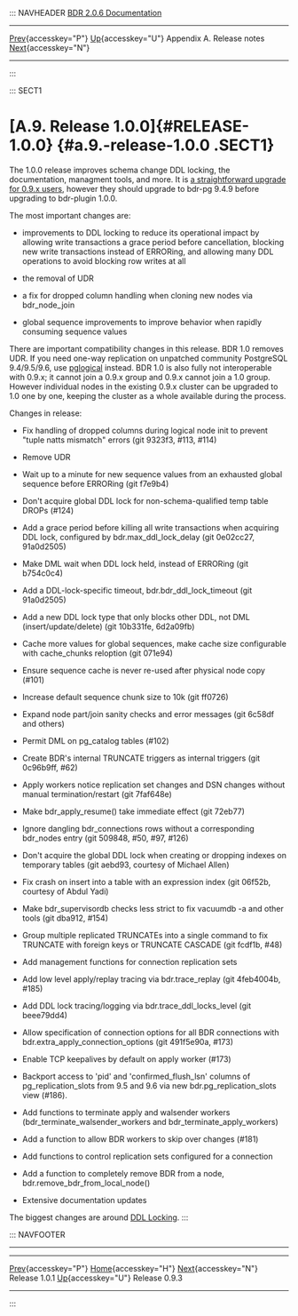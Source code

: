 ::: NAVHEADER
  [BDR 2.0.6 Documentation](index.md)                                                                                            
  ----------------------------------------------------------- ---------------------------------------- --------------------------- -----------------------------------------------------------
  [Prev](release-1.0.1.md "Release 1.0.1"){accesskey="P"}   [Up](releasenotes.md){accesskey="U"}    Appendix A. Release notes    [Next](release-0.9.3.md "Release 0.9.3"){accesskey="N"}

------------------------------------------------------------------------
:::

::: SECT1
# [A.9. Release 1.0.0]{#RELEASE-1.0.0} {#a.9.-release-1.0.0 .SECT1}

The 1.0.0 release improves schema change DDL locking, the documentation,
managment tools, and more. It is [a straightforward upgrade for 0.9.x
users](upgrade.md), however they should upgrade to bdr-pg 9.4.9 before
upgrading to bdr-plugin 1.0.0.

The most important changes are:

-   improvements to DDL locking to reduce its operational impact by
    allowing write transactions a grace period before cancellation,
    blocking new write transactions instead of ERRORing, and allowing
    many DDL operations to avoid blocking row writes at all

-   the removal of UDR

-   a fix for dropped column handling when cloning new nodes via
    bdr_node_join

-   global sequence improvements to improve behavior when rapidly
    consuming sequence values

There are important compatibility changes in this release. BDR 1.0
removes UDR. If you need one-way replication on unpatched community
PostgreSQL 9.4/9.5/9.6, use
[pglogical](2ndquadrant.com/pglogical) instead. BDR 1.0
is also fully not interoperable with 0.9.x; it cannot join a 0.9.x group
and 0.9.x cannot join a 1.0 group. However individual nodes in the
existing 0.9.x cluster can be upgraded to 1.0 one by one, keeping the
cluster as a whole available during the process.

Changes in release:

-   Fix handling of dropped columns during logical node init to prevent
    \"tuple natts mismatch\" errors (git 9323f3, #113, #114)

-   Remove UDR

-   Wait up to a minute for new sequence values from an exhausted global
    sequence before ERRORing (git f7e9b4)

-   Don\'t acquire global DDL lock for non-schema-qualified temp table
    DROPs (#124)

-   Add a grace period before killing all write transactions when
    acquiring DDL lock, configured by bdr.max_ddl_lock_delay (git
    0e02cc27, 91a0d2505)

-   Make DML wait when DDL lock held, instead of ERRORing (git b754c0c4)

-   Add a DDL-lock-specific timeout, bdr.bdr_ddl_lock_timeout (git
    91a0d2505)

-   Add a new DDL lock type that only blocks other DDL, not DML
    (insert/update/delete) (git 10b331fe, 6d2a09fb)

-   Cache more values for global sequences, make cache size configurable
    with cache_chunks reloption (git 071e94)

-   Ensure sequence cache is never re-used after physical node copy
    (#101)

-   Increase default sequence chunk size to 10k (git ff0726)

-   Expand node part/join sanity checks and error messages (git 6c58df
    and others)

-   Permit DML on pg_catalog tables (#102)

-   Create BDR\'s internal TRUNCATE triggers as internal triggers (git
    0c96b9ff, #62)

-   Apply workers notice replication set changes and DSN changes without
    manual termination/restart (git 7faf648e)

-   Make bdr_apply_resume() take immediate effect (git 72eb77)

-   Ignore dangling bdr_connections rows without a corresponding
    bdr_nodes entry (git 509848, #50, #97, #126)

-   Don\'t acquire the global DDL lock when creating or dropping indexes
    on temporary tables (git aebd93, courtesy of Michael Allen)

-   Fix crash on insert into a table with an expression index (git
    06f52b, courtesy of Abdul Yadi)

-   Make bdr_supervisordb checks less strict to fix vacuumdb -a and
    other tools (git dba912, #154)

-   Group multiple replicated TRUNCATEs into a single command to fix
    TRUNCATE with foreign keys or TRUNCATE CASCADE (git fcdf1b, #48)

-   Add management functions for connection replication sets

-   Add low level apply/replay tracing via bdr.trace_replay (git
    4feb4004b, #185)

-   Add DDL lock tracing/logging via bdr.trace_ddl_locks_level (git
    beee79dd4)

-   Allow specification of connection options for all BDR connections
    with bdr.extra_apply_connection_options (git 491f5e90a, #173)

-   Enable TCP keepalives by default on apply worker (#173)

-   Backport access to \'pid\' and \'confirmed_flush_lsn\' columns of
    pg_replication_slots from 9.5 and 9.6 via new
    bdr.pg_replication_slots view (#186).

-   Add functions to terminate apply and walsender workers
    (bdr_terminate_walsender_workers and bdr_terminate_apply_workers)

-   Add a function to allow BDR workers to skip over changes (#181)

-   Add functions to control replication sets configured for a
    connection

-   Add a function to completely remove BDR from a node,
    bdr.remove_bdr_from_local_node()

-   Extensive documentation updates

The biggest changes are around [DDL
Locking](ddl-replication-advice.md#DDL-REPLICATION-LOCKING).
:::

::: NAVFOOTER

------------------------------------------------------------------------

  ------------------------------------------- ---------------------------------------- -------------------------------------------
  [Prev](release-1.0.1.md){accesskey="P"}      [Home](index.md){accesskey="H"}       [Next](release-0.9.3.md){accesskey="N"}
  Release 1.0.1                                [Up](releasenotes.md){accesskey="U"}                                Release 0.9.3
  ------------------------------------------- ---------------------------------------- -------------------------------------------
:::
